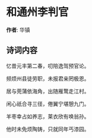 # 和通州李判官

**作者**: 华镇

## 诗词内容

忆昔元丰第二春，叨陪逸驾预官论。

频烦州县徒劳职，未报君亲罔极恩。

居与莞蒲依海角，出随雁鹜走江村。

闲心祇合寻三径，倦翼宁堪憩九门。

羊枣幸占如养志，莱衣欣有唤翁孙。

他时未免烦陶铸，只就同年丐漆园。

